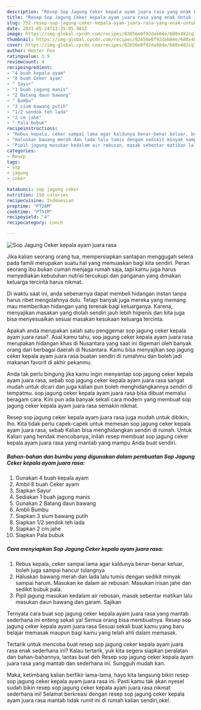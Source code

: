 ```yaml
---
description: "Resep Sop Jagung Ceker kepala ayam juara rasa yang enak Untuk Jualan"
title: "Resep Sop Jagung Ceker kepala ayam juara rasa yang enak Untuk Jualan"
slug: 752-resep-sop-jagung-ceker-kepala-ayam-juara-rasa-yang-enak-untuk-jualan
date: 2021-05-24T13:35:05.981Z
image: https://img-global.cpcdn.com/recipes/02656e0f92dab84e/680x482cq70/sop-jagung-ceker-kepala-ayam-juara-rasa-foto-resep-utama.jpg
thumbnail: https://img-global.cpcdn.com/recipes/02656e0f92dab84e/680x482cq70/sop-jagung-ceker-kepala-ayam-juara-rasa-foto-resep-utama.jpg
cover: https://img-global.cpcdn.com/recipes/02656e0f92dab84e/680x482cq70/sop-jagung-ceker-kepala-ayam-juara-rasa-foto-resep-utama.jpg
author: Hester Fox
ratingvalue: 3.9
reviewcount: 4
recipeingredient:
- "4 buah kepala ayam"
- "8 buah Ceker ayam"
- " Sayur"
- "1 buah jagung manis"
- "2 Batang daun bawang"
- " Bumbu"
- "3 sium bawang putih"
- "1/2 sendok teh lada"
- "2 cm jahe"
- " Pala bubuk"
recipeinstructions:
- "Rebus kepala, ceker sampai lama agar kaldunya benar-benar keluar, boleh juga sampai hancur tulangnya"
- "Haluskan bawang merah dan lada lalu tumis dengan sedikit minyak sampai harum. Masukan ke dalam air rebusan. Masukan irisan jahe dan sedikit bubuk pala."
- "Pipil jagung masukan kedalam air rebusan, masak sebentar matikan lalu masukan daun bawang dan garam. Sajikan"
categories:
- Resep
tags:
- sop
- jagung
- ceker

katakunci: sop jagung ceker 
nutrition: 150 calories
recipecuisine: Indonesian
preptime: "PT28M"
cooktime: "PT51M"
recipeyield: "4"
recipecategory: Lunch

---
```



![Sop Jagung Ceker kepala ayam juara rasa](https://img-global.cpcdn.com/recipes/02656e0f92dab84e/680x482cq70/sop-jagung-ceker-kepala-ayam-juara-rasa-foto-resep-utama.jpg)

Jika kalian seorang orang tua, mempersiapkan santapan menggugah selera pada famili merupakan suatu hal yang memuaskan bagi kita sendiri. Peran seorang ibu bukan cuman menjaga rumah saja, tapi kamu juga harus menyediakan kebutuhan nutrisi tercukupi dan panganan yang dimakan keluarga tercinta harus nikmat.

Di waktu  saat ini, anda sebenarnya dapat membeli hidangan instan tanpa harus ribet mengolahnya dulu. Tetapi banyak juga mereka yang memang mau memberikan hidangan yang terenak bagi keluarganya. Karena, menyajikan masakan yang diolah sendiri jauh lebih higienis dan kita juga bisa menyesuaikan sesuai masakan kesukaan keluarga tercinta. 



Apakah anda merupakan salah satu penggemar sop jagung ceker kepala ayam juara rasa?. Asal kamu tahu, sop jagung ceker kepala ayam juara rasa merupakan hidangan khas di Nusantara yang saat ini digemari oleh banyak orang dari berbagai daerah di Nusantara. Kamu bisa menyajikan sop jagung ceker kepala ayam juara rasa buatan sendiri di rumahmu dan boleh jadi makanan favorit di akhir pekanmu.

Anda tak perlu bingung jika kamu ingin menyantap sop jagung ceker kepala ayam juara rasa, sebab sop jagung ceker kepala ayam juara rasa sangat mudah untuk dicari dan juga kalian pun boleh menghidangkannya sendiri di tempatmu. sop jagung ceker kepala ayam juara rasa bisa dibuat memalui beragam cara. Kini pun ada banyak sekali cara modern yang membuat sop jagung ceker kepala ayam juara rasa semakin nikmat.

Resep sop jagung ceker kepala ayam juara rasa juga mudah untuk dibikin, lho. Kita tidak perlu capek-capek untuk memesan sop jagung ceker kepala ayam juara rasa, sebab Kalian bisa menghidangkan sendiri di rumah. Untuk Kalian yang hendak mencobanya, inilah resep membuat sop jagung ceker kepala ayam juara rasa yang mantab yang mampu Anda buat sendiri.

<!--inarticleads1-->

##### Bahan-bahan dan bumbu yang digunakan dalam pembuatan Sop Jagung Ceker kepala ayam juara rasa:

1. Gunakan 4 buah kepala ayam
1. Ambil 8 buah Ceker ayam
1. Siapkan  Sayur
1. Sediakan 1 buah jagung manis
1. Gunakan 2 Batang daun bawang
1. Ambil  Bumbu
1. Siapkan 3 sium bawang putih
1. Siapkan 1/2 sendok teh lada
1. Siapkan 2 cm jahe
1. Siapkan  Pala bubuk




<!--inarticleads2-->

##### Cara menyiapkan Sop Jagung Ceker kepala ayam juara rasa:

1. Rebus kepala, ceker sampai lama agar kaldunya benar-benar keluar, boleh juga sampai hancur tulangnya
1. Haluskan bawang merah dan lada lalu tumis dengan sedikit minyak sampai harum. Masukan ke dalam air rebusan. Masukan irisan jahe dan sedikit bubuk pala.
1. Pipil jagung masukan kedalam air rebusan, masak sebentar matikan lalu masukan daun bawang dan garam. Sajikan




Ternyata cara buat sop jagung ceker kepala ayam juara rasa yang mantab sederhana ini enteng sekali ya! Semua orang bisa membuatnya. Resep sop jagung ceker kepala ayam juara rasa Sesuai sekali buat kamu yang baru belajar memasak maupun bagi kamu yang telah ahli dalam memasak.

Tertarik untuk mencoba buat resep sop jagung ceker kepala ayam juara rasa enak sederhana ini? Kalau tertarik, yuk kita segera siapkan peralatan dan bahan-bahannya, lantas buat deh Resep sop jagung ceker kepala ayam juara rasa yang mantab dan sederhana ini. Sungguh mudah kan. 

Maka, ketimbang kalian berfikir lama-lama, hayo kita langsung bikin resep sop jagung ceker kepala ayam juara rasa ini. Pasti kamu tak akan nyesel sudah bikin resep sop jagung ceker kepala ayam juara rasa nikmat sederhana ini! Selamat berkreasi dengan resep sop jagung ceker kepala ayam juara rasa mantab tidak rumit ini di rumah kalian sendiri,oke!.

